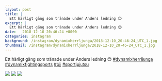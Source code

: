 ```yaml
---
layout: post
title: |
  Ett härligt gäng som tränade under Anders ledning 😊 
excerpt: |
  Ett härligt gäng som tränade under Anders ledning 😊    
date:   2018-12-10 20:46:24 +0000
categories: instagram
background: /instagram/dynamixherrljunga/2018-12-10_20-46-24_UTC_1.jpg
thumbnail: /instagram/dynamixherrljunga/2018-12-10_20-46-24_UTC_1.jpg
---
```

Ett härligt gäng som tränade under Anders ledning 😊 [#dynamixherrljunga](https://www.instagram.com/explore/tags/dynamixherrljunga/) [#dynamixfightingsports](https://www.instagram.com/explore/tags/dynamixfightingsports/) [#bjj](https://www.instagram.com/explore/tags/bjj/) [#sportjujutsu](https://www.instagram.com/explore/tags/sportjujutsu/)



<img src='/www-dynamix-herrljunga/instagram/dynamixherrljunga/2018-12-10_20-46-24_UTC_1.jpg' class='img-fluid' />


<img src='/www-dynamix-herrljunga/instagram/dynamixherrljunga/2018-12-10_20-46-24_UTC_2.jpg' class='img-fluid' />


<img src='/www-dynamix-herrljunga/instagram/dynamixherrljunga/2018-12-10_20-46-24_UTC_3.jpg' class='img-fluid' />
